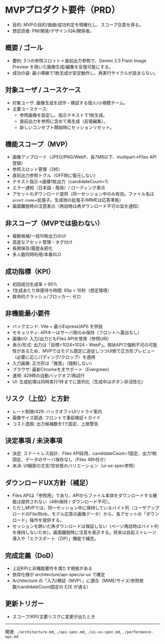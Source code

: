 # MVPプロダクト要件（PRD）

- 目的: MVPの目的/価値/成功判定を明確化し、スコープ合意を得る。
- 想定読者: PM/開発/デザイン/QA/関係者。

## 概要 / ゴール
- 要約: 3つの参照スロット＋直前出力参照で、Gemini 2.5 Flash Image Preview を用いた画像生成/編集を反復可能にする。
- 成功の姿: 最小導線で1枚生成が安定動作し、再実行サイクルが詰まらない。

## 対象ユーザ / ユースケース
- 対象ユーザ: 画像生成を試作・検証する個人/小規模チーム。
- 主要ユースケース:
  - 参照画像を設定し、指示テキストで1枚生成。
  - 直前出力を参照に含めて再生成（反復編集）。
  - 新しいコンセプト開始時にセッションリセット。

## 機能スコープ（MVP）
- 画像アップロード（JPEG/PNG/WebP、各7MB以下、multipart→Files API登録）
- 参照スロット管理（3枠）
- 直前出力参照トグル（OFF時に復元しない）
- テキスト指示→画像1枚出力（candidateCount=1）
- エラー通知（日本語・簡易）/ ローディング表示
- アセットのダウンロード提供（同一セッション中のみ有効。ファイル名は`asset.name`+拡張子。生成物の拡張子/MIMEは応答準拠）
- 画面離脱時の注意表示（再訪時は再ダウンロード不可の旨を通知）

## 非スコープ（MVPでは扱わない）
- 複数候補/一括10枚出力のUI
- 高度なアセット管理・タグ付け
- 長期保存/履歴永続化
- 多人数同時利用/本番SLO

## 成功指標（KPI）
- 初回成功生成率 > 95%
- 1生成あたり体感待ち時間: 95p < 10秒（想定環境）
- 致命的クラッシュ/ブロッカー: ゼロ

## 非機能最小要件
- バックエンド: Vite + 最小Express(API) を併設
- セキュリティ: APIキーはサーバ側のみ保持（フロントへ露出なし）
- 画像I/O: 入力/出力ともFiles APIを使用（参照URI）
- 表示/形式: 出力は「目標=1024×1024・WebP」。現状APIで強制不可の可能性があるため、MVPではモデル既定に追従しつつUI側で正方形プレビュー（必要に応じパディング/クロップ）を適用
- 入力画像: 正方形は「推奨」（強制しない）
- ブラウザ: 最新Chromeを主サポート（Evergreen）
- 運用: 429時の自動バックオフ/再試行
 - UI: 生成処理は同時実行1件までに直列化（生成中はボタン非活性化）

## リスク（上位）と方針
- レート制限/429: バックオフ＋UIリトライ案内
- 画像サイズ超過: フロントで事前検証＋ガイド
- コスト逸脱: 出力候補数を1で固定、上限警告

## 決定事項 / 未決事項
- 決定: ステートレス設計、Files API採用、candidateCount=1固定、出力1枚固定、データのサーバ保存なし（Files 48h任せ）
- 未決: UI細部の文言/空状態のバリエーション（ui-ux-spec参照）

## ダウンロードUX方針（補足）
- Files APIは「参照用」であり、APIからファイル本体をダウンロードする機能は提供されない（48h保持 / ダウンロード不可）。
- ただしMVPでは、同一セッション中に保持しているバイト列（ユーザアップロードのFile/Blob、モデル応答の画像データ）から、各アセットの「ダウンロード」操作を提供する。
- セッションを跨いだ再ダウンロードは保証しない（ページ再訪時はバイト列を保持しないため）。画面離脱時に注意を表示する。将来は自前ストレージ導入や「エクスポート（ZIP）」機能で補完。

## 完成定義（DoD）
- 上記KPIと非機能要件を満たす根拠がある
- 依存仕様が architecture/api-spec/ui-ux で確定
 - Architecture の「入力/検証（MVP）」に適合（MIME/サイズ/参照枚数/candidateCount固定の E2E が通る）

## 更新トリガー
- スコープ/KPI/主要リスクに変更が出たとき

---
関連: `./architecture.md`, `./api-spec.md`, `./ui-ux-spec.md`, `./performance-ops.md`

